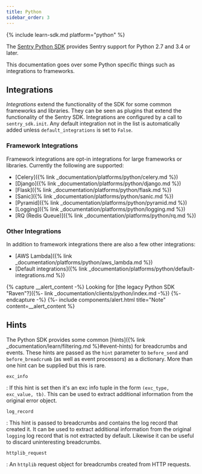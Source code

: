 ```yaml
---
title: Python
sidebar_order: 3
---
```


{% include learn-sdk.md platform="python" %}

The [Sentry Python SDK](https://pypi.org/project/sentry-sdk) provides Sentry
support for Python 2.7 and 3.4 or later.

This documentation goes over some Python specific things such as integrations to
frameworks.

## Integrations

*Integrations* extend the functionality of the SDK for some common frameworks and
libraries.  They can be seen as plugins that extend the functionality of the Sentry
SDK.  Integrations are configured by a call to `sentry_sdk.init`.  Any default
integration not in the list is automatically added unless `default_integrations` is
set to `False`.

### Framework Integrations

Framework integrations are opt-in integrations for large frameworks or libraries.  Currently
the following are supported:

* [Celery]({% link _documentation/platforms/python/celery.md %})
* [Django]({% link _documentation/platforms/python/django.md %})
* [Flask]({% link _documentation/platforms/python/flask.md %})
* [Sanic]({% link _documentation/platforms/python/sanic.md %})
* [Pyramid]({% link _documentation/platforms/python/pyramid.md %})
* [Logging]({% link _documentation/platforms/python/logging.md %})
* [RQ (Redis Queue)]({% link _documentation/platforms/python/rq.md %})

### Other Integrations

In addition to framework integrations there are also a few other integrations:

* [AWS Lambda]({% link _documentation/platforms/python/aws_lambda.md %})
* [Default integrations]({% link _documentation/platforms/python/default-integrations.md %})

{% capture __alert_content -%}
Looking for [the legacy Python SDK "Raven"?]({%- link _documentation/clients/python/index.md -%})
{%- endcapture -%}
{%- include components/alert.html
  title="Note"
  content=__alert_content
%}

## Hints

The Python SDK provides some common [hints]({% link _documentation/learn/filtering.md %}#event-hints) for breadcrumbs
and events.  These hints are passed as the `hint` parameter to `before_send` and `before_breadcrumb`
(as well as event processors) as a dictionary.  More than one hint can be supplied but this is rare.

`exc_info`

: If this hint is set then it's an exc info tuple in the form `(exc_type, exc_value, tb)`.  This
  can be used to extract additional information from the original error object.

`log_record`

: This hint is passed to breadcrumbs and contains the log record that created it.  It can be used
  to extract additional information from the original `logging` log record that is not extracted by default.
  Likewise it can be useful to discard uninteresting breadcrumbs.

`httplib_request`

: An `httplib` request object for breadcrumbs created from HTTP requests.
